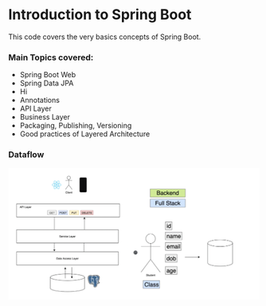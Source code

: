 # Introduction to Spring Boot

This code covers the very basics concepts of Spring Boot.

### Main Topics covered:
* Spring Boot Web
* Spring Data JPA
* Hi
* Annotations
* API Layer
* Business Layer
* Packaging, Publishing, Versioning
* Good practices of Layered Architecture

### Dataflow
![image](https://raw.githubusercontent.com/hesller/spring-boot-introduction/main/src/main/resources/static/images/Screenshot%202021-01-10%20at%2014.03.31.png)